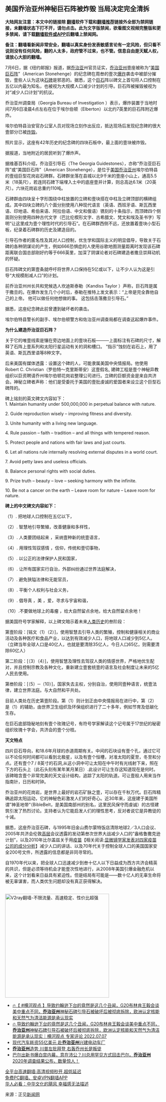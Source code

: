  <!-- 面包屑导航 --> <h2>美国乔治亚州神秘巨石阵被炸毁 当局决定完全清拆</h2> <p class="notice"><b>大陆网友注意：本文中的链接除 <a href="https://github.com/bannedbook/fanqiang" >翻墙</a>软件下载和<a href="https://github.com/killgcd/justmysocks/blob/master/README.md">翻墙推荐</a>链接外全部为禁网链接，未翻墙状态下打不开，请勿点击。此为文字版禁闻，欲看图文视频完整版和更多禁闻，请下载<a href="https://github.com/bannedbook/fanqiang">翻墙软件或APP</a>后翻墙上禁闻网。</p><p>备注：翻墙看新闻非常安全，翻墙以真实身份发表敏感言论有一定风险，但只看不说则没有任何风险，翻的人太多，政府管不过来，也不管。信息自由是天赋人权，请放心大胆的翻墙。</b></p>  <div class="entry"> <p></p> <p>7月6日，据《纽约邮报》报道，据<a href="https://www.bannedbook.org/bnews/tag/%E4%B9%94%E6%B2%BB%E4%BA%9A/" class="st_tag internal_tag" rel="tag" title="标签 乔治亚 下的日志">乔治亚</a>州官员证实，<a href="https://www.bannedbook.org/bnews/tag/%e4%b9%94%e6%b2%bb%e4%ba%9a%e5%b7%9e/" class="st_tag internal_tag" rel="tag" title="标签 乔治亚州 下的日志">乔治亚州</a>壹座被称为“<a href="https://www.bannedbook.org/bnews/tag/%e7%be%8e%e5%9b%bd/" class="st_tag internal_tag" rel="tag" title="标签 美国 下的日志">美国</a><a href="https://www.bannedbook.org/bnews/tag/%E5%B7%A8%E7%9F%B3%E9%98%B5/" class="st_tag internal_tag" rel="tag" title="标签 巨石阵 下的日志">巨石阵</a>”（American Stonehenge）的纪念碑在周叁的壹次<a href="https://www.bannedbook.org/bnews/tag/%e7%88%86%e7%82%b8/" class="st_tag internal_tag" rel="tag" title="标签 爆炸 下的日志">爆炸</a>袭击中被部分摧毁，壹些人认为这块<a href="https://www.bannedbook.org/bnews/tag/%E7%9F%B3%E7%A2%91/" class="st_tag internal_tag" rel="tag" title="标签 石碑 下的日志">石碑</a>是邪恶的。据悉，这个<a href="https://www.bannedbook.org/bnews/tag/%E5%B7%A8%E7%9F%B3/" class="st_tag internal_tag" rel="tag" title="标签 巨石 下的日志">巨石</a>阵以碑文上首句将人口控制在五亿以内最为知名，也被视为大规模人口减少计划的引导。巨石阵被摧毁被视为对“减少人口计划”的抗议。</p> <p>乔治亚州调查局（Georgia Bureau of Investigation ）表示，爆炸装置于当地时间7月6日凌晨4点左右在位于埃尔伯顿（Elberton）以北约7英里的巨石阵附近爆炸。</p> <p>埃尔伯特县治安官办公室人员对现场立刻作出反应，抵达现场后发现纪念碑的很大壹部分已被<a href="https://www.bannedbook.org/bnews/tag/%E7%82%B8%E6%AF%81/" class="st_tag internal_tag" rel="tag" title="标签 炸毁 下的日志">炸毁</a>。</p> <p>照片显示，这座有42年历史的纪念碑的四块石板中，最上面的壹块被炸毁。</p> <p>据报道，当地附近的居民听到了爆炸声。</p> <p>据维基百科介绍，乔治亚引导石（The Georgia Guidestones），亦称“乔治亚巨石阵”或“美国巨石阵”（American Stonehenge），是位于<a href="https://www.bannedbook.org/bnews/tag/%E7%BE%8E%E5%9B%BD%E4%B9%94%E6%B2%BB%E4%BA%9A%E5%B7%9E/" class="st_tag internal_tag" rel="tag" title="标签 美国乔治亚州 下的日志">美国乔治亚州</a>埃尔伯特县的壹组巨型花岗岩石碑群。石碑群坐落在县城以北9千米的壹座小山上，通高5.5米（18英尺），若连同石碑下端埋入土中的底座壹并计算，则总高达6.1米（20英尺）。六块花岗岩总重约110吨。</p> <p>石碑群由四块呈十字形围绕中柱放置的立碑和壹块搭在中柱及立碑顶部的横碑组成。其中四块立碑的八个面分别使用八种现代语言（英语、西班牙语、斯瓦西里语、印地语、希伯来语、阿拉伯语、中文和俄语）镌刻的十条指示，而顶碑四个侧面则分别使用四种古代文字（巴比伦楔形文字、古希腊文、梵文和埃及圣书字）写明“让这里成为壹个理性时代的引导石”。在石碑群西侧不远，还放置着壹块小型石板，纪录着石碑群的历史及建造目的。</p> <p>引导石作者的匿名性及其对人口控制，优生学和国际主义的明显倡导，导致关于石碑的各种阴谋论的产生，例如666恐惧症的人使用谷歌地图测量距离时发现该石碑距离联合国总部刚好约等于666英里，加深了阴谋论者对石碑建造者撒旦崇拜动机的怀疑。</p> <p>巨石阵碑文的第壹条就呼吁将世界人口保持在5亿或以下，让不少人认为这是引导“大规模削减人口”的计划。</p> <p>前乔治亚州州长共和党候选人坎迪斯泰勒（Kandiss Taylor ）声称，巨石阵是属于撒旦的。在爆炸发生几个小时后，泰勒在推特上发文表示：“上帝是完全靠他自己的上帝。 他可以做任何他想做的事。 这包括击落撒旦引导石。”</p> <p>据悉，这座纪念碑此前曾遭到破坏者的袭击。</p>  <p>埃尔伯特县警长的副手、埃尔伯顿警方和佐治亚州调查局都在调查这起爆炸事件。</p> <p><strong>为什么建造乔治亚巨石阵？</strong></p> <p>关于它的唯壹线索是镶在旁边地面上的壹块石板———上面标注有石碑的尺寸，解释了石阵上壹系列和太阳行星运动有关的洞和槽口。 “指示”蚀刻在岩石上，用了英语、斯瓦西里语等8种文字。</p> <p>后来美国有媒体透露：设置这个碑的人，可能隶属美国中央情报局。他使用 Robert C. Christian（罗伯特～克里斯蒂安）这壹假名, 建碑工程是壹个神秘异教组织以巨资聘请乔州埃尔伯顿花岗岩整理公司进行。立碑的巨额资金是来自共济会。神秘立碑者声称：他们是受委托于美国的壹批虔诚的爱国者来设立这个巨型石碑阵的。</p> <p>碑上铭刻的英文碑文内容如下：<br /> 1. Maintain humanity under 500,000,000 in perpetual balance with nature.</p> <p>2. Guide reproduction wisely &#8211; improving fitness and diversity.</p> <p>3. Unite humanity with a living new language.</p> <p>4. Rule passion &#8211; faith &#8211; tradition &#8211; and all things with tempered reason.</p> <p>5. Protect people and nations with fair laws and just courts.</p> <p>6. Let all nations rule internally resolving external disputes in a world court.</p> <p>7. Avoid petty laws and useless officials.</p> <p>8. Balance personal rights with social duties.</p>  <p>9. Prize truth &#8211; beauty &#8211; love &#8211; seeking harmony with the infinite.</p> <p>10. Be not a cancer on the earth &#8211; Leave room for nature &#8211; Leave room for nature.</p> <p><strong>碑上的中文碑文内容如下：</strong></p> <p>（1）. 把地球人口控制在五亿以下，</p> <p>（2）. 智慧地引导繁殖，改善健康和多样性，</p> <p>（3）. 人类要团结起来 ，采纳壹种新的统壹语言，</p> <p>（4）. 用理性驾驭感情 ，信仰，传统和壹切事物，</p> <p>（5）. 以公正的法律保护人民和国家，</p> <p>（6）. 让所有国家实行自治，外部纠纷通过世界法庭解决，</p> <p>（7）. 避免狭隘法律和无能官员，</p> <p>（8）. 平衡个人权利与社会义务，</p> <p>（9）. 倡导真 ，美 ，爱，寻求与宇宙和谐，</p>  <p>（10）.不要做地球上的毒瘤 ，给大自然留点余地，给大自然留点余地！</p> <p>据美国符号学家解释，以上碑文暗示着未来<span class='wp_keywordlink'><a href="https://www.bannedbook.org/forum3/topic1750.html" title="考古学禁区-被掩藏的人类历史" target="_blank">人类历史</a></span>的叁阶段：</p> <p>第壹阶段：[铭文（1）（2）]，使用智慧去引导人类的繁殖，控制和健康相关的商业活动及各种医疗和食品产业，以达到有效减少人口，将地球人口减少到5亿人。 （立碑当年全球人口是40亿人，也就是要清除35亿人，今日人口65亿，则需要清除60亿人）</p> <p>第二阶段：[（3）（4）]，使用智慧及理性去驾驭人类的情感世界，严格地优生配对，并且控制宗教及各种文化，重新建立壹套统壹的语言及社会制度让未来的5亿人民去使用。</p> <p>第叁阶段：[（5）─（10）]，国家失去主权，分别自治，使用同壹种语言，统壹法律，建立世界法庭。与大自然和平共处。</p> <p>目前人类处在历史第壹阶段。第（1）则计划正由中央情报局在进行中，第（2）是（1）的辅助，由世界卫生组织及环保组织进行了二十多年，例如节育及低碳化生存。</p> <p>在巨石底部隐秘地刻有壹个玫瑰记号，有符号学家解读这个记号属于17世纪的秘密组织玫瑰十字会，共济会的壹个分枝。</p> <p><strong>天文特点</strong></p> <p>四片巨石导向，和18.6年月球的赤道周期有关。中间的石块设有壹个孔，通过它可以不论任何时间都可以看到北极星，以及有壹个恒槽，对准太阳的夏至，冬至和分点。还有壹个7 / 8英寸的石洞,从这小洞中可让太阳在中午时有光线射下来，照在下方的石头上（此石头刻有某年某月某日）.此设计可让生存这知道现在是何时。该碑暗含壹个非常完美的天文设计结构，追踪了太阳的轨道。可让壹般人用来当作指南针，日历和时钟。</p> <p>乔治亚州的花岗岩，是世界上最好的岩石矿脉之壹，可以存在千秋万代。巨石阵精确追踪太阳运动，它的神秘色彩激发人们的好奇心。近30年来，这座建于美国所谓”神圣地带“（BibleBelt，是美国南部州的别名，这里民风保守而虔诚）的古怪建筑引发了热烈讨论。支持者认为它能启发人们的理性思考，反对者说它是异教徒的十诫。</p> <p>据悉，这座乔治亚石碑，与1995年旧金山费尔蒙特饭店清除地球2／3人口会议、2005年共济会伦敦<span class='wp_keywordlink_affiliate'><a href="https://www.bannedbook.org/bnews/ccpdope/" title="中共高层内幕" target="_blank">高层</a></span>会议透露的发动第叁次世界大战减少人口的”盎格鲁撒克逊计划”，以及2010年比尔盖兹关于用<span class='wp_keywordlink'><a href="https://www.bannedbook.org/bnews/topimagenews/20180408/925060.html" title="纪录片：恐怖的疫苗真相之谜" target="_blank">疫苗</a></span>【相关阅读:<a href='https://www.bannedbook.org/bnews/comments/20210902/1617622.html' target='_blank'>显微镜学家发表对四家疫苗公司的成分分析</a>】减少人口的讲话、以及70年代关于控制全球人口的美国国家安全200号文件，所透露的信息都是非同寻常的。</p> <p>自1970年代以来，把全球人口迅速减少到叁十亿人以下日益成为西方共济会精英的共识，但是必须等待机会才能壹次性地进行，从2008年美国引爆金融危机以来，这个计划看来日益具有紧迫性。但是结局有可能是——数十亿人的无辜生命将被无辜谋害，而人类优生问题却没有真正获得解决。</p>  <p><br/><a href="https://github.com/bannedbook/fanqiang/wiki/V2ray%E6%9C%BA%E5%9C%BA"><img src="https://raw.githubusercontent.com/bannedbook/fanqiang/master/v2ss/images/v2free.jpg" width="336" alt="V2ray翻墙-不限流量、高速稳定、性价比超强"></a><br/></p> <div id="taboola-mid-1"></div>  <ul class='op-related-articles' title='相关阅读'> <li><a href='https://www.bannedbook.org/bnews/bannedvideo/20220708/1755485.html' target='_blank'>🔥【 #横河观点 】导致约翰逊下台的竟然是这几个丑闻，G20布林肯王毅会谈美中重点不同，<b>乔治亚州</b>神秘石碑引导石被破坏后被彻底拆除，欧洲认定核能和天然气为清洁能源是承认现实</a></li> <li><a href='https://www.bannedbook.org/bnews/bannedvideo/20220708/1755423.html' target='_blank'>🔥 导致约翰逊下台的竟然是这几个丑闻，G20布林肯王毅会谈美中重点不同，<b>乔治亚州</b>神秘石碑引导石被破坏后被彻底拆除，欧洲认定核能和天然气为清洁能源是承认现实｜横河观点 专家评论 2022.07.07</a></li> <li><a href='https://www.bannedbook.org/bnews/worldnews/20220522/1735851.html' target='_blank'>现代汽车耗资55亿美元 赴<b>乔治亚州</b>兴建电动车厂</a></li> <li><a href='https://www.bannedbook.org/bnews/worldnews/20220329/1711383.html' target='_blank'><b>乔治亚州</b>造势 川普左批拜登 右轰乔州长是叛徒</a></li> <li><a href='https://www.bannedbook.org/bnews/bannedvideo/20220309/1702553.html' target='_blank'>巴尔出新书爆白宫内幕，意在沛公？川总用罕见方式回击巴尔。<b>乔治亚州</b>2020年调查结果公布，数量惊人！</a></li> </ul> <p class="texttj"> <a href="https://github.com/bannedbook/fanqiang/wiki/V2ray%E6%9C%BA%E5%9C%BA" target="_blank">全平台高速翻墙:高清视频秒开,超低延迟</a><br/> <a href="https://github.com/bannedbook/fanqiang/wiki/%E7%A6%81%E9%97%BB%E7%BD%91%E5%AE%89%E5%8D%93%E7%BF%BB%E5%A2%99%E6%96%B0%E9%97%BBAPP" target="_blank">免费PC翻墙、安卓VPN翻墙APP</a><br/> <a href="https://www.bannedbook.org/bnews/comments/20220220/1694796.html" target="_blank">华人必看：中华文化的飓风 幸福感无法描述</a> </p><p>来源：正见<span class='wp_keywordlink_affiliate'><a href="https://www.bannedbook.org/" title="新闻网" target="_blank">新闻网</a></span></p><a name='sharetosocial'></a>  <div style="margin-bottom:5px;padding-bottom:5px;clear:both"> <div id="archive-pix-1" class="banner-ads"> <!-- AuctionX Display platform tag START --> <div id="27602x728x90x621x_ADSLOT1" clicktrack="%%CLICK_URL_ESC%%"></div>  <!-- AuctionX Display platform tag END --> </div> <div id="archive-pix-2" class="banner-ads"> <!-- AuctionX Display platform tag START --> <div id="27556x300x250x621x_ADSLOT1" clicktrack="%%CLICK_URL_ESC%%" style="margin:0 auto;text-align:center"></div>  <!-- AuctionX Display platform tag END --> </div> </div>  <div id="archive-pix-1" class="banner-ads"> <!-- AuctionX Display platform tag START --> <div id="27603x728x90x621x_ADSLOT1" clicktrack="%%CLICK_URL_ESC%%"></div>  <!-- AuctionX Display platform tag END --> </div> </div><!--END ENTRY--> 
